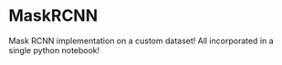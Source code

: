 # MaskRCNN
Mask RCNN implementation on a custom dataset! All incorporated in a single python notebook!
